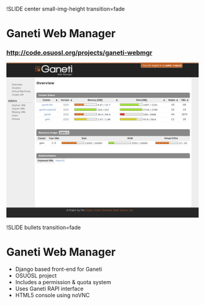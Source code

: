 !SLIDE center small-img-height transition=fade

# Ganeti Web Manager #
### http://code.osuosl.org/projects/ganeti-webmgr ###

![ganeti-webmgr](ganeti_webmgr.png)

!SLIDE bullets transition=fade

# Ganeti Web Manager #
* Django based front-end for Ganeti
* OSUOSL project
* Includes a permission & quota system
* Uses Ganeti RAPI interface
* HTML5 console using noVNC

